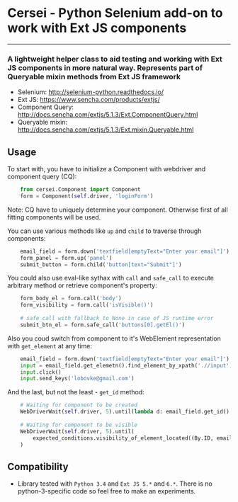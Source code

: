# Cersei - Python Selenium add-on to work with Ext JS components
---
### A lightweight helper class to aid testing and working with Ext JS components in more natural way. Represents part of Queryable mixin methods from Ext JS framework
* Selenium: http://selenium-python.readthedocs.io/
* Ext JS: https://www.sencha.com/products/extjs/
* Component Query: http://docs.sencha.com/extjs/5.1.3/Ext.ComponentQuery.html
* Queryable mixin: http://docs.sencha.com/extjs/5.1.3/Ext.mixin.Queryable.html


## Usage
To start with, you have to initialize a Component with webdriver and component query (CQ):
```python
	from cersei.Component import Component
    form = Component(self.driver, 'loginForm')
```
Note: CQ have to uniquely determine your component. Otherwise first of all fitting components will be used.

You can use various methods like `up` and `child` to traverse through components:
```python
    email_field = form.down('textfield[emptyText="Enter your email"]')
    form_panel = form.up('panel')
    submit_button = form.child('button[text="Submit"]')
```

You could also use eval-like sythax with `call` and `safe_call` to execute arbitrary method or retrieve component's property:
```python
    form_body_el = form.call('body')
    form_visibility = form.call('isVisible()')
    
    # safe_call with fallback to None in case of JS runtime error
    submit_btn_el = form.safe_call('buttons[0].getEl()')
```

Also you coud switch from component to it's WebElement representation with `get_element` at any time:
```python
    email_field = form.down('textfield[emptyText="Enter your email"]')
    input = email_field.get_elemetn().find_element_by_xpath('.//input')
    input.click()
    input.send_keys('lobovke@gmail.com')
```

And the last, but not the least - `get_id` method:
```python
    # Waiting for component to be created
    WebDriverWait(self.driver, 5).until(lambda d: email_field.get_id() is not None)
    
    # Waiting for component to be visible
    WebDriverWait(self.driver, 5).until(
        expected_conditions.visibility_of_element_located((By.ID, email_field.get_id()))
    )
```

## Compatibility
* Library tested with `Python 3.4` and `Ext JS 5.*` and `6.*`. There is no python-3-specific code so feel free to make an experiments.
